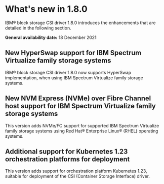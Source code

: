 # What's new in 1.8.0

IBM® block storage CSI driver 1.8.0 introduces the enhancements that are detailed in the following section.

**General availability date:** 18 December 2021

## New HyperSwap support for IBM Spectrum Virtualize family storage systems

IBM® block storage CSI driver 1.8.0 now supports HyperSwap implementation, when using IBM Spectrum Virtualize family storage systems.

## New NVM Express (NVMe) over Fibre Channel host support for IBM Spectrum Virtualize family storage systems

This version adds NVMe/FC support for supported IBM Spectrum Virtualize family storage systems using Red Hat® Enterprise Linux® (RHEL) operating systems. 

## Additional support for Kubernetes 1.23 orchestration platforms for deployment

This version adds support for orchestration platform Kubernetes 1.23, suitable for deployment of the CSI (Container Storage Interface) driver.